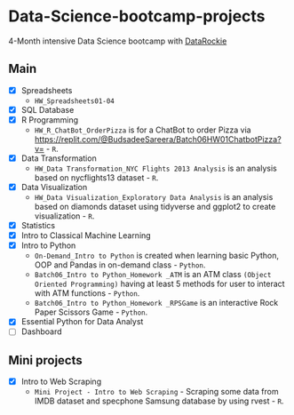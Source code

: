 # Data-Science-bootcamp-projects
4-Month intensive Data Science bootcamp with [DataRockie](https://datarockie.com/)

## Main
* [x] Spreadsheets
  - `HW_Spreadsheets01-04`
* [x] SQL Database
* [x] R Programming
  - `HW_R_ChatBot_OrderPizza` is for a ChatBot to order Pizza via https://replit.com/@BudsadeeSareera/Batch06HW01ChatbotPizza?v= - `R`.
* [x] Data Transformation
  - `HW_Data Transformation_NYC Flights 2013 Analysis` is an analysis based on nycflights13 dataset - `R`.
* [x] Data Visualization
  - `HW_Data Visualization_Exploratory Data Analysis` is an analysis based on diamonds dataset using tidyverse and ggplot2 to create visualization - `R`.
* [x] Statistics 
* [x] Intro to Classical Machine Learning
* [x] Intro to Python
  - `On-Demand_Intro to Python` is created when learning basic Python, OOP and Pandas in on-demand class - `Python`. 
  - `Batch06_Intro to Python_Homework _ATM` is an ATM class `(Object Oriented Programming)` having at least 5 methods for user to interact with ATM functions - `Python`.
  - `Batch06_Intro to Python_Homework _RPSGame` is an interactive Rock Paper Scissors Game - `Python`.
* [x] Essential Python for Data Analyst
* [ ] Dashboard

## Mini projects
* [x] Intro to Web Scraping
  - `Mini Project - Intro to Web Scraping` - Scraping some data from IMDB dataset and specphone Samsung database by using rvest - `R`. 
